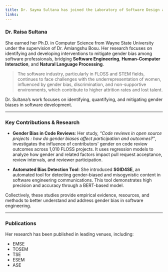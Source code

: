 ```yaml
---
title: Dr. Sayma Sultana has joined the Laboratory of Software Design at Tulane University as a Postdoctoral Fellow. 
links:
---
```


### Dr. Raisa Sultana

She earned her Ph.D. in Computer Science from Wayne State University under the supervision of Dr. Amiangshu Bosu. Her research focuses on identifying and developing interventions to mitigate gender bias among software professionals, bridging **Software Engineering**, **Human-Computer Interaction**, and **Natural Language Processing**.

> The software industry, particularly in FLOSS and STEM fields, continues to face challenges with the underrepresentation of women, influenced by gender bias, discrimination, and non-supportive environments, which contribute to higher attrition rates and lost talent.

Dr. Sultana’s work focuses on identifying, quantifying, and mitigating gender biases in software development.

---

### Key Contributions & Research

* **Gender Bias in Code Reviews**: Her study, *“Code reviews in open source projects : how do gender biases affect participation and outcomes?”*, investigates the influence of contributors' gender on code review outcomes across 1,010 FLOSS projects. It uses regression models to analyze how gender and related factors impact pull request acceptance, review intervals, and reviewer participation.

* **Automated Bias Detection Tool**: She introduced **SGID4SE**, an automated tool for detecting gender-biased and misogynistic content in software engineering communications. This tool demonstrates high precision and accuracy through a BERT-based model.

Collectively, these studies provide empirical evidence, resources, and methods to better understand and address gender bias in software engineering.

---

### Publications

Her research has been published in leading venues, including:
* EMSE
* TOSEM
* TSE
* ESEM
* ASE